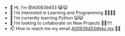 - 👋 Hi, I’m @A00839453 😹🙀
- 👀 I’m interested in Learning and Programming 💪💪🎯🎯
- 🌱 I’m currently learning Python 🙀🙀
- 💞️ I’m looking to collaborate on New Projects 💯💯‼️‼️
- 📫 How to reach me my email A00839453@tec.mx 📨📨

<!---
A00839453/A00839453 is a ✨ special ✨ repository because its `README.md` (this file) appears on your GitHub profile.
You can click the Preview link to take a look at your changes.
--->
